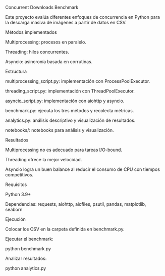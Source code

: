 Concurrent Downloads Benchmark

Este proyecto evalúa diferentes enfoques de concurrencia en Python para la descarga masiva de imágenes a partir de datos en CSV.

Métodos implementados

Multiprocessing: procesos en paralelo.

Threading: hilos concurrentes.

Asyncio: asincronía basada en corrutinas.

Estructura

multiprocessing_script.py: implementación con ProcessPoolExecutor.

threading_script.py: implementación con ThreadPoolExecutor.

asyncio_script.py: implementación con aiohttp y asyncio.

benchmark.py: ejecuta los tres métodos y recolecta métricas.

analytics.py: análisis descriptivo y visualización de resultados.

notebooks/: notebooks para análisis y visualización.

Resultados

Multiprocessing no es adecuado para tareas I/O-bound.

Threading ofrece la mejor velocidad.

Asyncio logra un buen balance al reducir el consumo de CPU con tiempos competitivos.

Requisitos

Python 3.9+

Dependencias: requests, aiohttp, aiofiles, psutil, pandas, matplotlib, seaborn

Ejecución

Colocar los CSV en la carpeta definida en benchmark.py.

Ejecutar el benchmark:

python benchmark.py


Analizar resultados:

python analytics.py